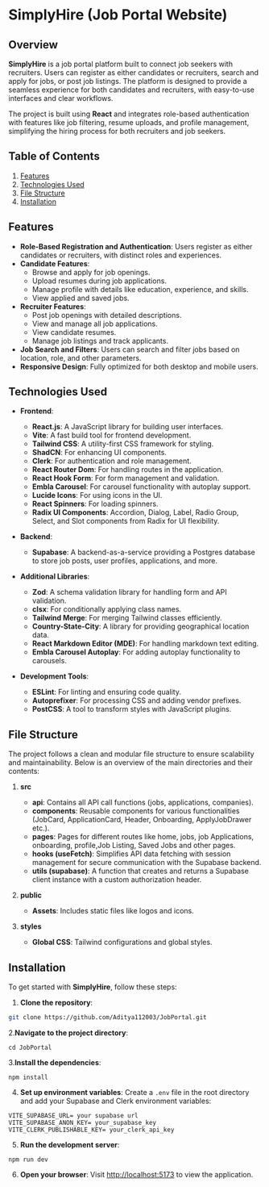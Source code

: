 # **SimplyHire** (Job Portal Website)

## Overview

**SimplyHire** is a job portal platform built to connect job seekers with recruiters. Users can register as either candidates or recruiters, search and apply for jobs, or post job listings. The platform is designed to provide a seamless experience for both candidates and recruiters, with easy-to-use interfaces and clear workflows.

The project is built using **React** and integrates role-based authentication with features like job filtering, resume uploads, and profile management, simplifying the hiring process for both recruiters and job seekers.

## Table of Contents

1. [Features](#features)
2. [Technologies Used](#technologies-used)
3. [File Structure](#file-structure)
4. [Installation](#installation)

## Features

- **Role-Based Registration and Authentication**: Users register as either candidates or recruiters, with distinct roles and experiences.
- **Candidate Features**:
  - Browse and apply for job openings.
  - Upload resumes during job applications.
  - Manage profile with details like education, experience, and skills.
  - View applied and saved jobs.
- **Recruiter Features**:
  - Post job openings with detailed descriptions.
  - View and manage all job applications.
  - View candidate resumes.
  - Manage job listings and track applicants.
- **Job Search and Filters**: Users can search and filter jobs based on location, role, and other parameters.
- **Responsive Design**: Fully optimized for both desktop and mobile users.

## Technologies Used

- **Frontend**:
  - **React.js**: A JavaScript library for building user interfaces.
  - **Vite**: A fast build tool for frontend development.
  - **Tailwind CSS**: A utility-first CSS framework for styling.
  - **ShadCN**: For enhancing UI components.
  - **Clerk**: For authentication and role management.
  - **React Router Dom**: For handling routes in the application.
  - **React Hook Form**: For form management and validation.
  - **Embla Carousel**: For carousel functionality with autoplay support.
  - **Lucide Icons**: For using icons in the UI.
  - **React Spinners**: For loading spinners.
  - **Radix UI Components**: Accordion, Dialog, Label, Radio Group, Select, and Slot components from Radix for UI flexibility.

- **Backend**:
  - **Supabase**: A backend-as-a-service providing a Postgres database to store job posts, user profiles, applications, and more.

- **Additional Libraries**:
  - **Zod**: A schema validation library for handling form and API validation.
  - **clsx**: For conditionally applying class names.
  - **Tailwind Merge**: For merging Tailwind classes efficiently.
  - **Country-State-City**: A library for providing geographical location data.
  - **React Markdown Editor (MDE)**: For handling markdown text editing.
  - **Embla Carousel Autoplay**: For adding autoplay functionality to carousels.
  
- **Development Tools**:
  - **ESLint**: For linting and ensuring code quality.
  - **Autoprefixer**: For processing CSS and adding vendor prefixes.
  - **PostCSS**: A tool to transform styles with JavaScript plugins.

## File Structure

The project follows a clean and modular file structure to ensure scalability and maintainability. Below is an overview of the main directories and their contents:

1. **src**
   - **api**: Contains all API call functions (jobs, applications, companies).
   - **components**: Reusable components for various functionalities (JobCard, ApplicationCard, Header, Onboarding, ApplyJobDrawer etc.).
   - **pages**: Pages for different routes like home, jobs, job Applications, onboarding, profile,Job Listing, Saved Jobs and other pages.
   - **hooks (useFetch)**: Simplifies API data fetching with session management for secure communication with the Supabase backend.
   - **utils (supabase)**: A function that creates and returns a Supabase client instance with a custom authorization header.

2. **public**
   - **Assets**: Includes static files like logos and icons.

3. **styles**
   - **Global CSS**: Tailwind configurations and global styles.

## Installation

To get started with **SimplyHire**, follow these steps:

1. **Clone the repository**:

```bash
git clone https://github.com/Aditya112003/JobPortal.git
```

2.**Navigate to the project directory**:

```
cd JobPortal 
```

 3.**Install the dependencies**:

 ```
npm install
 ```

 4. **Set up environment variables**: Create a `.env` file in the root directory and add your Supabase and Clerk environment variables:

```
VITE_SUPABASE_URL= your supabase url 
VITE_SUPABASE_ANON_KEY= your_supabase_key
VITE_CLERK_PUBLISHABLE_KEY= your_clerk_api_key
```

5. **Run the development server**:

```
npm run dev
```

6. **Open your browser**: Visit [http://localhost:5173](http://localhost:5173) to view the application.
